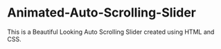 # Animated-Auto-Scrolling-Slider
This is a Beautiful Looking Auto Scrolling Slider created using HTML and CSS.
